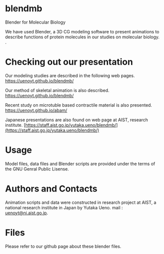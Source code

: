 # blendmb
Blender for Molecular Biology

We have used Blender, a 3D CG modeling software to present animations to describe functions of protein molecules
in our studies on molecular biology.
. 

Checking out our presentation
==============================

Our modeling studies are described in the following web pages.
https://uenoyt.github.io/blendmb/

Our method of skeletal animation is also described.
https://uenoyt.github.io/blendmb/

Recent study on microtuble based contractile material is also presented.
https://uenoyt.github.io/abam/

Japanese presentations are also found on web page at AIST, research institute. 
[https://staff.aist.go.jp/yutaka.ueno/blendmb/](https://staff.aist.go.jp/yutaka.ueno/blendmb/)


Usage
=======
Model files, data files and Blender scripts are provided under the terms of the GNU Genral Public Lisense.


Authors and Contacts
====================
Animation scripts and data were constructed in research project at AIST, a national research institute in Japan by Yutaka Ueno.
mail : uenoyt@ni.aist.go.jp. 

Files
============
Please refer to our github page about these blender files.
